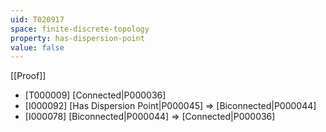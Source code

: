 ```yaml
---
uid: T020917
space: finite-discrete-topology
property: has-dispersion-point
value: false
---
```

[[Proof]]

* [T000009] [Connected|P000036]
* [I000092] [Has Dispersion Point|P000045] => [Biconnected|P000044]
* [I000078] [Biconnected|P000044] => [Connected|P000036]


